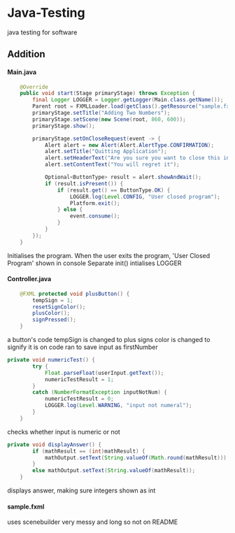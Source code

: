 # Java-Testing
java testing for software

## Addition

#### Main.java
```java
    @Override
    public void start(Stage primaryStage) throws Exception {
        final Logger LOGGER = Logger.getLogger(Main.class.getName());
        Parent root = FXMLLoader.load(getClass().getResource("sample.fxml"));
        primaryStage.setTitle("Adding Two Numbers");
        primaryStage.setScene(new Scene(root, 860, 600));
        primaryStage.show();

        primaryStage.setOnCloseRequest(event -> {
            Alert alert = new Alert(Alert.AlertType.CONFIRMATION);
            alert.setTitle("Quitting Application");
            alert.setHeaderText("Are you sure you want to close this incredible application?");
            alert.setContentText("You will regret it");

            Optional<ButtonType> result = alert.showAndWait();
            if (result.isPresent()) {
                if (result.get() == ButtonType.OK) {
                    LOGGER.log(Level.CONFIG, "User closed program");
                    Platform.exit();
                } else {
                    event.consume();
                }
            }
        });
    }
```

Initialises the program.
When the user exits the program, 'User Closed Program' shown in console
Separate init() intialises LOGGER

#### Controller.java
```java
    @FXML protected void plusButton() {
        tempSign = 1;
        resetSignColor();
        plusColor();
        signPressed();
    }
```

a button's code
tempSign is changed to plus
signs color is changed to signify it is on
code ran to save input as firstNumber

```java
private void numericTest() {
        try {
            Float.parseFloat(userInput.getText());
            numericTestResult = 1;
        }
        catch (NumberFormatException inputNotNum) {
            numericTestResult = 0;
            LOGGER.log(Level.WARNING, "input not numeral");
        }
    }
```

checks whether input is numeric or not

```java
private void displayAnswer() {
        if (mathResult == (int)mathResult) {
            mathOutput.setText(String.valueOf(Math.round(mathResult)));
        }
        else mathOutput.setText(String.valueOf(mathResult));
    }
```

displays answer, making sure integers shown as int

#### sample.fxml

uses scenebuilder
very messy and long so not on README
